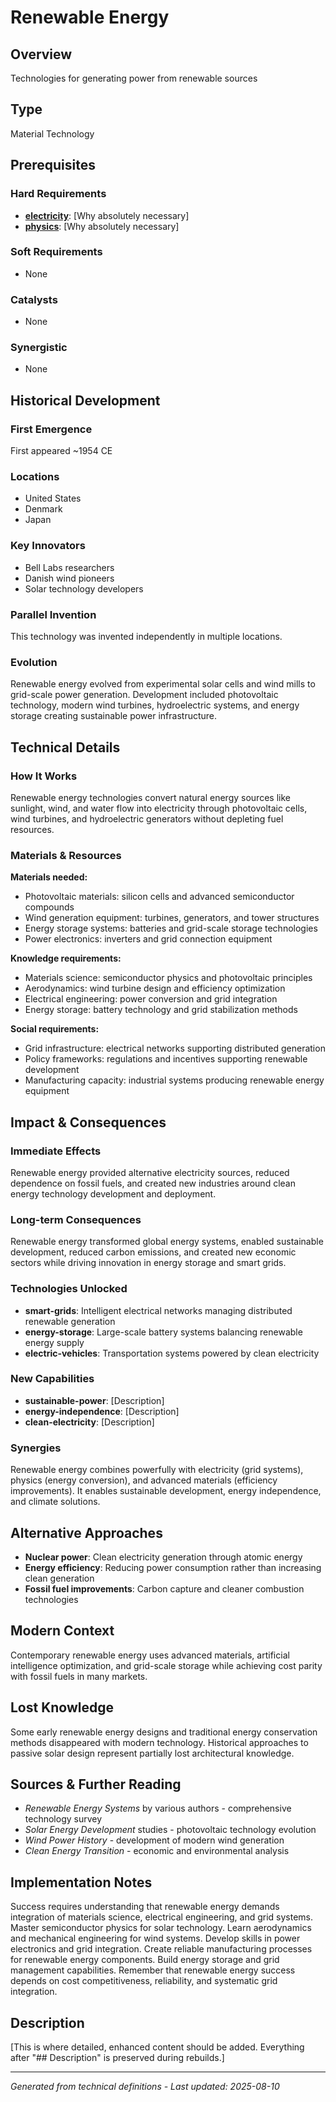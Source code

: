 # Renewable Energy

## Overview
Technologies for generating power from renewable sources

## Type
Material Technology

## Prerequisites

### Hard Requirements
- **[electricity](../electricity/README.md)**: [Why absolutely necessary]
- **[physics](../physics/README.md)**: [Why absolutely necessary]

### Soft Requirements
- None

### Catalysts
- None

### Synergistic
- None

## Historical Development

### First Emergence
First appeared ~1954 CE

### Locations
- United States
- Denmark
- Japan

### Key Innovators
- Bell Labs researchers
- Danish wind pioneers
- Solar technology developers





### Parallel Invention
This technology was invented independently in multiple locations.

### Evolution
Renewable energy evolved from experimental solar cells and wind mills to grid-scale power generation. Development included photovoltaic technology, modern wind turbines, hydroelectric systems, and energy storage creating sustainable power infrastructure.

## Technical Details

### How It Works
Renewable energy technologies convert natural energy sources like sunlight, wind, and water flow into electricity through photovoltaic cells, wind turbines, and hydroelectric generators without depleting fuel resources.

### Materials & Resources
**Materials needed:**
- Photovoltaic materials: silicon cells and advanced semiconductor compounds
- Wind generation equipment: turbines, generators, and tower structures
- Energy storage systems: batteries and grid-scale storage technologies
- Power electronics: inverters and grid connection equipment

**Knowledge requirements:**
- Materials science: semiconductor physics and photovoltaic principles
- Aerodynamics: wind turbine design and efficiency optimization
- Electrical engineering: power conversion and grid integration
- Energy storage: battery technology and grid stabilization methods

**Social requirements:**
- Grid infrastructure: electrical networks supporting distributed generation
- Policy frameworks: regulations and incentives supporting renewable development
- Manufacturing capacity: industrial systems producing renewable energy equipment





## Impact & Consequences

### Immediate Effects
Renewable energy provided alternative electricity sources, reduced dependence on fossil fuels, and created new industries around clean energy technology development and deployment.

### Long-term Consequences
Renewable energy transformed global energy systems, enabled sustainable development, reduced carbon emissions, and created new economic sectors while driving innovation in energy storage and smart grids.

### Technologies Unlocked
- **smart-grids**: Intelligent electrical networks managing distributed renewable generation
- **energy-storage**: Large-scale battery systems balancing renewable energy supply
- **electric-vehicles**: Transportation systems powered by clean electricity

### New Capabilities
- **sustainable-power**: [Description]
- **energy-independence**: [Description]
- **clean-electricity**: [Description]

### Synergies
Renewable energy combines powerfully with electricity (grid systems), physics (energy conversion), and advanced materials (efficiency improvements). It enables sustainable development, energy independence, and climate solutions.

## Alternative Approaches
- **Nuclear power**: Clean electricity generation through atomic energy
- **Energy efficiency**: Reducing power consumption rather than increasing clean generation
- **Fossil fuel improvements**: Carbon capture and cleaner combustion technologies

## Modern Context
Contemporary renewable energy uses advanced materials, artificial intelligence optimization, and grid-scale storage while achieving cost parity with fossil fuels in many markets.

## Lost Knowledge
Some early renewable energy designs and traditional energy conservation methods disappeared with modern technology. Historical approaches to passive solar design represent partially lost architectural knowledge.

## Sources & Further Reading
- *Renewable Energy Systems* by various authors - comprehensive technology survey
- *Solar Energy Development* studies - photovoltaic technology evolution
- *Wind Power History* - development of modern wind generation
- *Clean Energy Transition* - economic and environmental analysis

## Implementation Notes
Success requires understanding that renewable energy demands integration of materials science, electrical engineering, and grid systems. Master semiconductor physics for solar technology. Learn aerodynamics and mechanical engineering for wind systems. Develop skills in power electronics and grid integration. Create reliable manufacturing processes for renewable energy components. Build energy storage and grid management capabilities. Remember that renewable energy success depends on cost competitiveness, reliability, and systematic grid integration.

## Description





[This is where detailed, enhanced content should be added. Everything after "## Description" is preserved during rebuilds.]

---
*Generated from technical definitions - Last updated: 2025-08-10*
